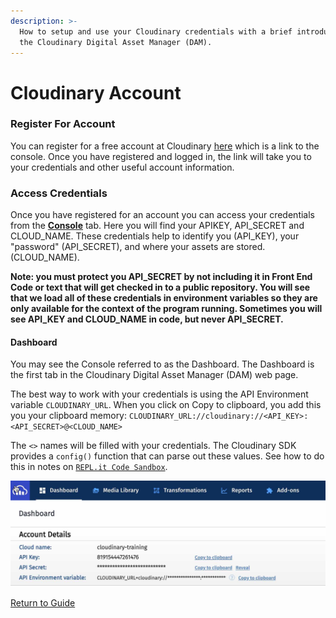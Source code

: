 ```yaml
---
description: >-
  How to setup and use your Cloudinary credentials with a brief introduction to
  the Cloudinary Digital Asset Manager (DAM).
---
```


# Cloudinary Account

### Register For Account

You can register for a free account at Cloudinary [here](https://cloudinary.com/console) which is a link to the console.  Once you have registered and logged in, the link will take you to your credentials and other useful account information.

### Access Credentials

Once you have registered for an account you can access your credentials from the [**Console**](%20%20%20%20https://cloudinary.com/console) tab.  Here you will find your APIKEY, API\_SECRET and CLOUD\_NAME.  These credentials help to identify you \(API\_KEY\), your "password" \(API\_SECRET\), and where your assets are stored. \(CLOUD\_NAME\).  

**Note: you must protect you API\_SECRET by not including it in Front End Code or text that will get checked in to a public repository.  You will see that we load all of these credentials in environment variables so they are only available for the context of the program running.  Sometimes you will see API\_KEY and CLOUD\_NAME in code, but never API\_SECRET.**

#### Dashboard

You may see the Console referred to as the Dashboard.  The Dashboard is the first tab in the Cloudinary Digital Asset Manager \(DAM\) web page.

The best way to work with your credentials is using the API Environment variable `CLOUDINARY_URL`. When you click on Copy to clipboard, you add this you your clipboard memory: `CLOUDINARY_URL://cloudinary://<API_KEY>:<API_SECRET>@<CLOUD_NAME>`

The `<>` names will be filled with your credentials.  The Cloudinary SDK provides a `config()` function that can parse out these values.  See how to do this in notes on [`REPL.it Code Sandbox`](node.js/using-the-repl.it-code-sandbox/).

![](.gitbook/assets/dashboard.jpg)



[Return to Guide](./)


